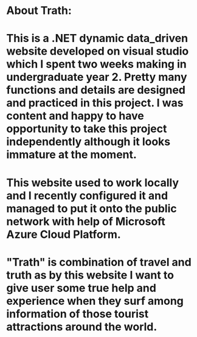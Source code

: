 # About Trath: 
# This is a .NET dynamic data_driven website developed on visual studio which I spent two weeks making in undergraduate year 2. Pretty many functions and details are designed and practiced in this project. I was content and happy to have opportunity to take this project independently although it looks immature at the moment.
# This website used to work locally and I recently configured it and managed to put it onto the public network with help of Microsoft Azure Cloud Platform.
# "Trath" is combination of travel and truth as by this website I want to give user some true help and experience when they surf among information of those tourist attractions around the world.

